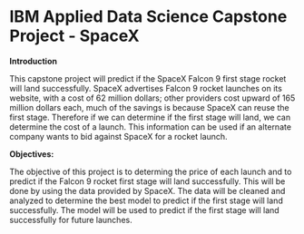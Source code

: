 # IBM Applied Data Science Capstone Project - SpaceX

**Introduction**

This capstone project will predict if the SpaceX Falcon 9 first stage rocket will land successfully. SpaceX advertises Falcon 9 rocket launches on its website, with a cost of 62 million dollars; other providers cost upward of 165 million dollars each, much of the savings is because SpaceX can reuse the first stage. Therefore if we can determine if the first stage will land, we can determine the cost of a launch. This information can be used if an alternate company wants to bid against SpaceX for a rocket launch.


**Objectives:**

The objective of this project is to determing the price of each launch and to predict if the Falcon 9 rocket first stage will land successfully. This will be done by using the data provided by SpaceX. The data will be cleaned and analyzed to determine the best model to predict if the first stage will land successfully. The model will be used to predict if the first stage will land successfully for future launches.
